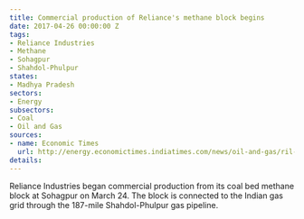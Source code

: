 ```yaml
---
title: Commercial production of Reliance's methane block begins
date: 2017-04-26 00:00:00 Z
tags:
- Reliance Industries
- Methane
- Sohagpur
- Shahdol-Phulpur
states:
- Madhya Pradesh
sectors:
- Energy
subsectors:
- Coal
- Oil and Gas
sources:
- name: Economic Times
  url: http://energy.economictimes.indiatimes.com/news/oil-and-gas/ril-begins-cbm-production-at-sohagpur-block/58309402
details: 
---
```


Reliance Industries began commercial production from its coal bed methane block at Sohagpur on March 24. The block is connected to the Indian gas grid through the 187-mile Shahdol-Phulpur gas pipeline.
